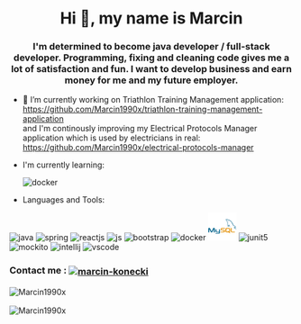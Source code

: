 
<h1 align="center">Hi 👋, my name is Marcin</h1>
<h3 align="center">I'm determined to become java developer / full-stack developer. 
  Programming, fixing and cleaning code gives me a lot of satisfaction and fun.
I want to develop business and earn money for me and my future employer. </h3>


- 🔭 I’m currently working on Triathlon Training Management application: <br>
  https://github.com/Marcin1990x/triathlon-training-management-application <br>
and I'm continously improving my Electrical Protocols Manager application which is used by electricians in real: <br>
  https://github.com/Marcin1990x/electrical-protocols-manager
  
- I'm currently learning:
  
    <img src="https://cdn4.iconfinder.com/data/icons/logos-and-brands/512/97_Docker_logo_logos-512.png" alt="docker" width="50" height="50"/>

- Languages and Tools:
  
<p align="left">
    <img src="https://ultimateqa.com/wp-content/uploads/2020/12/Java-logo-icon-1.png" alt="java" width="80" height="50"/> 
    <img src="https://e4developer.com/wp-content/uploads/2018/01/spring-boot.png" alt="spring" width="90" height="50"/> 
    <img src="https://faq.o2switch.fr/_media/tuto-rapide/o2switch-deployer-react.js.png" alt="reactjs" width="" height="50"/>
    <img src="https://jaki-jezyk-programowania.pl/img/technologies/javascript.png" alt="js" width="" height="50"/>
    <img src="https://getbootstrap.com/docs/5.3/assets/brand/bootstrap-logo-shadow.png" alt="bootstrap" width="" height="50"/>
    <img src="https://cdn4.iconfinder.com/data/icons/logos-and-brands/512/97_Docker_logo_logos-512.png" alt="docker" width="" height="50"/>
    <img src="https://raw.githubusercontent.com/devicons/devicon/master/icons/mysql/mysql-original-wordmark.svg" alt="mysql" width="" height="50"/>
    <img src="https://junit.org/junit4/images/junit5-banner.png" alt="junit5" width="" height="50"/>
    <img src="https://javadoc.io/static/org.mockito/mockito-core/1.9.5/org/mockito/logo.jpg" alt="mockito" width="" height="50"/>
    <img src="https://upload.wikimedia.org/wikipedia/commons/thumb/9/9c/IntelliJ_IDEA_Icon.svg/1200px-IntelliJ_IDEA_Icon.svg.png" alt="intellij" width="" height="50"/>
    <img src="https://upload.wikimedia.org/wikipedia/commons/thumb/9/9a/Visual_Studio_Code_1.35_icon.svg/1200px-Visual_Studio_Code_1.35_icon.svg.png" alt="vscode" width="" height="50"/>
</p>


<h3 align="left">Contact me : <a href="https://www.linkedin.com/in/marcin-konecki" target="blank"><img align="center" src="https://raw.githubusercontent.com/rahuldkjain/github-profile-readme-generator/master/src/images/icons/Social/linked-in-alt.svg" alt="marcin-konecki" height="30" width="40" /></a> </h3>

<p><img align="center" src="https://github-readme-stats.vercel.app/api/top-langs?username=Marcin1990x&show_icons=true&locale=en&layout=compact" alt="Marcin1990x"/></p>

<p><img align="center" src="https://github-readme-streak-stats.herokuapp.com/?user=Marcin1990x&" alt="Marcin1990x"/></p>

